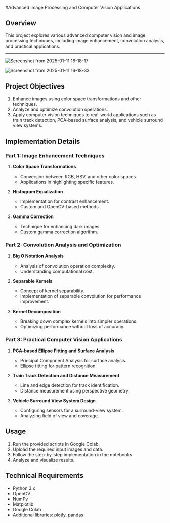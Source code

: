 #Advanced Image Processing and Computer Vision Applications

## Overview

This project explores various advanced computer vision and image processing techniques, including image enhancement, convolution analysis, and practical applications.

---

![Screenshot from 2025-01-11 16-18-17](https://github.com/user-attachments/assets/eee21d47-ba12-46eb-b4e8-1b2e898f0dd7)

![Screenshot from 2025-01-11 16-18-33](https://github.com/user-attachments/assets/8433a289-18c4-4649-8d04-e9ce8facfac6)


## Project Objectives
1. Enhance images using color space transformations and other techniques.
2. Analyze and optimize convolution operations.
3. Apply computer vision techniques to real-world applications such as train track detection, PCA-based surface analysis, and vehicle surround view systems.

## Implementation Details

### Part 1: Image Enhancement Techniques
1. **Color Space Transformations**
   - Conversion between RGB, HSV, and other color spaces.
   - Applications in highlighting specific features.

2. **Histogram Equalization**
   - Implementation for contrast enhancement.
   - Custom and OpenCV-based methods.

3. **Gamma Correction**
   - Technique for enhancing dark images.
   - Custom gamma correction algorithm.

### Part 2: Convolution Analysis and Optimization
1. **Big O Notation Analysis**
   - Analysis of convolution operation complexity.
   - Understanding computational cost.

2. **Separable Kernels**
   - Concept of kernel separability.
   - Implementation of separable convolution for performance improvement.

3. **Kernel Decomposition**
   - Breaking down complex kernels into simpler operations.
   - Optimizing performance without loss of accuracy.

### Part 3: Practical Computer Vision Applications
1. **PCA-based Ellipse Fitting and Surface Analysis**
   - Principal Component Analysis for surface analysis.
   - Ellipse fitting for pattern recognition.

2. **Train Track Detection and Distance Measurement**
   - Line and edge detection for track identification.
   - Distance measurement using perspective geometry.

3. **Vehicle Surround View System Design**
   - Configuring sensors for a surround-view system.
   - Analyzing field of view and coverage.

## Usage
1. Run the provided scripts in Google Colab.
2. Upload the required input images and data.
3. Follow the step-by-step implementation in the notebooks.
4. Analyze and visualize results.

## Technical Requirements
- Python 3.x
- OpenCV
- NumPy
- Matplotlib
- Google Colab
- Additional libraries: plotly, pandas
